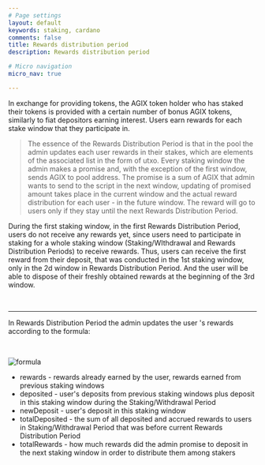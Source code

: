 ```yaml
---
# Page settings
layout: default
keywords: staking, cardano
comments: false
title: Rewards distribution period
description: Rewards distribution period

# Micro navigation
micro_nav: true

---
```


In exchange for providing tokens, the AGIX token holder who has staked their tokens is provided with a certain number of bonus AGIX tokens, similarly to fiat depositors earning interest. Users earn rewards for each stake window that they participate in. 

> The essence of the Rewards Distribution Period is that in the pool the admin updates each user rewards in their stakes, which are elements of the associated list in the form of utxo. Every staking window the admin makes a promise and, with the exception of the first window, sends AGIX to pool address. The promise is a sum of AGIX that admin wants to send to the script in the next window, updating of promised amount takes place in the current window and the actual reward distribution for each user - in the future window. The reward will go to users only if they stay until the next Rewards Distribution Period.

During the first staking window, in the first Rewards Distribution Period, users do not receive any rewards yet, since users need to participate in staking for a whole staking window (Staking/WIthdrawal and Rewards Distribution Periods) to receive rewards. Thus, users can receive the first reward from their deposit, that was conducted in the 1st staking window, only in the 2d window in Rewards Distribution Period. And the user will be able to dispose of their freshly obtained rewards at the beginning of the 3rd window.

<br>

***

In Rewards Distribution Period the admin updates the user 's rewards according to the formula:

<br>

![formula](/assets/img/cardano-staking/formula.png)


* rewards - rewards already earned by the user, rewards earned from previous staking windows
* deposited - user's deposits from previous staking windows plus deposit in this staking window during the Staking/Withdrawal Period
* newDeposit - user's deposit in this staking window 
* totalDeposited - the sum of all deposited and accrued rewards to users in Staking/Withdrawal Period that was before current Rewards Distribution Period
* totalRewards - how much rewards did the admin promise to deposit in the next staking window in order to distribute them among stakers


